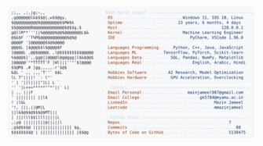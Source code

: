 <picture>
  <source srcset="https://raw.githubusercontent.com/mmazinjameel/mmazinjameel/main/dark_mode.svg?v=1746799817" media="(prefers-color-scheme: dark)">
  <img src="https://raw.githubusercontent.com/mmazinjameel/mmazinjameel/main/light_mode.svg?v=1746799817">
</picture>
